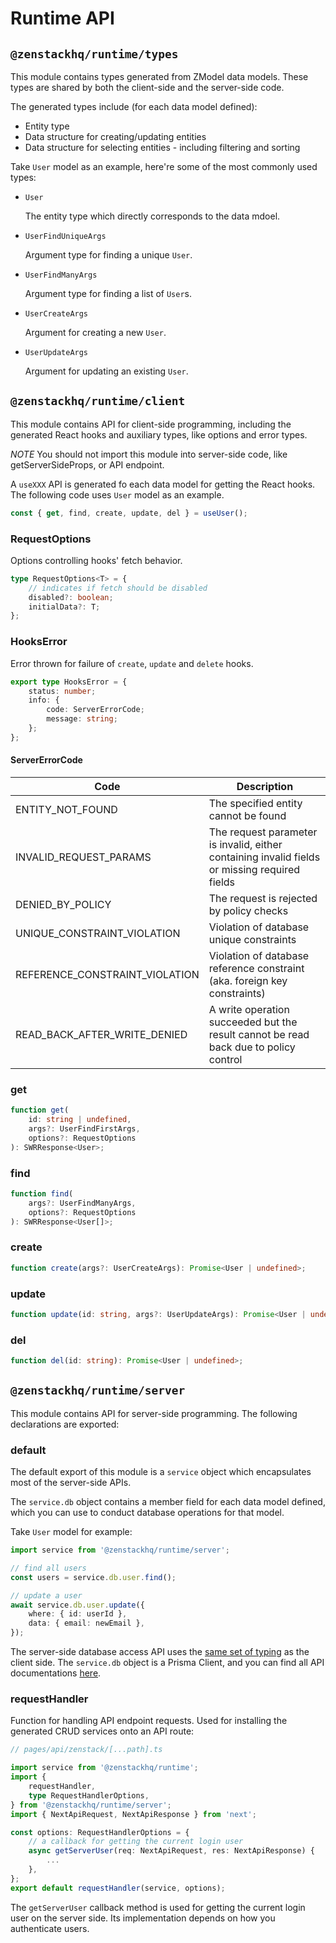 # Runtime API

## `@zenstackhq/runtime/types`

This module contains types generated from ZModel data models. These types are shared by both the client-side and the server-side code.

The generated types include (for each data model defined):

-   Entity type
-   Data structure for creating/updating entities
-   Data structure for selecting entities - including filtering and sorting

Take `User` model as an example, here're some of the most commonly used types:

-   `User`

    The entity type which directly corresponds to the data mdoel.

-   `UserFindUniqueArgs`

    Argument type for finding a unique `User`.

-   `UserFindManyArgs`

    Argument type for finding a list of `User`s.

-   `UserCreateArgs`

    Argument for creating a new `User`.

-   `UserUpdateArgs`

    Argument for updating an existing `User`.

## `@zenstackhq/runtime/client`

This module contains API for client-side programming, including the generated React hooks and auxiliary types, like options and error types.

_NOTE_ You should not import this module into server-side code, like getServerSideProps, or API endpoint.

A `useXXX` API is generated fo each data model for getting the React hooks. The following code uses `User` model as an example.

```ts
const { get, find, create, update, del } = useUser();
```

### RequestOptions

Options controlling hooks' fetch behavior.

```ts
type RequestOptions<T> = {
    // indicates if fetch should be disabled
    disabled?: boolean;
    initialData?: T;
};
```

### HooksError

Error thrown for failure of `create`, `update` and `delete` hooks.

```ts
export type HooksError = {
    status: number;
    info: {
        code: ServerErrorCode;
        message: string;
    };
};
```

#### ServerErrorCode

| Code                           | Description                                                                                   |
| ------------------------------ | --------------------------------------------------------------------------------------------- |
| ENTITY_NOT_FOUND               | The specified entity cannot be found                                                          |
| INVALID_REQUEST_PARAMS         | The request parameter is invalid, either containing invalid fields or missing required fields |
| DENIED_BY_POLICY               | The request is rejected by policy checks                                                      |
| UNIQUE_CONSTRAINT_VIOLATION    | Violation of database unique constraints                                                      |
| REFERENCE_CONSTRAINT_VIOLATION | Violation of database reference constraint (aka. foreign key constraints)                     |
| READ_BACK_AFTER_WRITE_DENIED   | A write operation succeeded but the result cannot be read back due to policy control          |

### get

```ts
function get(
    id: string | undefined,
    args?: UserFindFirstArgs,
    options?: RequestOptions
): SWRResponse<User>;
```

### find

```ts
function find(
    args?: UserFindManyArgs,
    options?: RequestOptions
): SWRResponse<User[]>;
```

### create

```ts
function create(args?: UserCreateArgs): Promise<User | undefined>;
```

### update

```ts
function update(id: string, args?: UserUpdateArgs): Promise<User | undefined>;
```

### del

```ts
function del(id: string): Promise<User | undefined>;
```

## `@zenstackhq/runtime/server`

This module contains API for server-side programming. The following declarations are exported:

### **default**

The default export of this module is a `service` object which encapsulates most of the server-side APIs.

The `service.db` object contains a member field for each data model defined, which you can use to conduct database operations for that model.

Take `User` model for example:

```ts
import service from '@zenstackhq/runtime/server';

// find all users
const users = service.db.user.find();

// update a user
await service.db.user.update({
    where: { id: userId },
    data: { email: newEmail },
});
```

The server-side database access API uses the [same set of typing](#zenstackhqruntimetypes) as the client side. The `service.db` object is a Prisma Client, and you can find all API documentations [here](https://www.prisma.io/docs/reference/api-reference/prisma-client-reference ':target=blank').

### **requestHandler**

Function for handling API endpoint requests. Used for installing the generated CRUD services onto an API route:

```ts
// pages/api/zenstack/[...path].ts

import service from '@zenstackhq/runtime';
import {
    requestHandler,
    type RequestHandlerOptions,
} from '@zenstackhq/runtime/server';
import { NextApiRequest, NextApiResponse } from 'next';

const options: RequestHandlerOptions = {
    // a callback for getting the current login user
    async getServerUser(req: NextApiRequest, res: NextApiResponse) {
        ...
    },
};
export default requestHandler(service, options);
```

The `getServerUser` callback method is used for getting the current login user on the server side. Its implementation depends on how you authenticate users.
